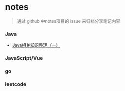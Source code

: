 # notes

> 通过 github 中notes项目的 issue 来归档分享笔记内容

### Java

- [Java相关知识整理（一）](https://github.com/hjs557523/notes/issues/1)

### JavaScript/Vue


### go


### leetcode
